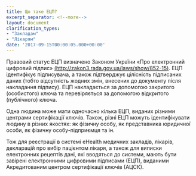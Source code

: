 ```yaml
---
title: Що таке ЕЦП?
excerpt_separator: <!--more-->
layout: document
clarification_types:
- "Закладам"
- "Лікарям"
date: '2017-09-15T00:00:05.000+00:00'
---
```


Правовий статус ЕЦП визначено Законом України «Про електронний цифровий підпис»<!--more-->
[(http://zakon3.rada.gov.ua/laws/show/852-15)]((http://zakon3.rada.gov.ua/laws/show/852-15)). ЕЦП ідентифікує підписувача, а також підтверджує цілісність підписаних даних (тобто відсутність жодних змін, внесених до документу після накладання підпису). ЕЦП накладається за допомогою закритого (особистого) ключа та перевіряється за допомогою відкритого (публічного) ключа.

Одна людина може мати одночасно кілька ЕЦП, виданих різними центрами сертифікації ключів. Також, різні ЕЦП можуть ідентифікувати людину в різних якостях: як фізичну особу, як представника юридичної особи, як фізичну особу-підприємця та ін.

Тож для реєстрації в системі eHealth медичних закладів, лікарів, декларацій про вибір пацієнтом лікаря, а також для виписки електронних рецептів дані, які вводяться до системи, мають бути завірені електронними цифровими підписами (ЕЦП), виданими Акредитованим центром сертифікації ключів (АЦСК).
